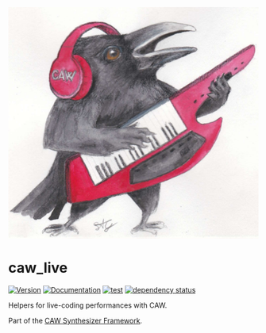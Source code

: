 ![CAW Logo](../assets/logo.png)

# caw_live

[![Version](https://img.shields.io/crates/v/caw_live.svg)](https://crates.io/crates/caw_live)
[![Documentation](https://docs.rs/caw_live/badge.svg)](https://docs.rs/caw_live)
[![test](https://github.com/gridbugs/caw/actions/workflows/test.yml/badge.svg)](https://github.com/gridbugs/caw/actions/workflows/test.yml)
[![dependency status](https://deps.rs/repo/github/gridbugs/caw/status.svg)](https://deps.rs/repo/github/gridbugs/caw)

Helpers for live-coding performances with CAW.

Part of the [CAW Synthesizer Framework](..).
